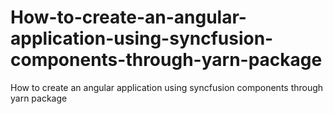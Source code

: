 # How-to-create-an-angular-application-using-syncfusion-components-through-yarn-package
How to create an angular application using syncfusion components through yarn package
